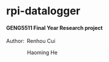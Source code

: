 # rpi-datalogger  

#### GENG5511 Final Year Research project  

Author:&ensp;Renhou Cui  

&emsp;&emsp;&emsp;&emsp;Haoming He
